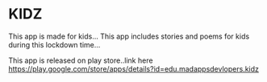 # KIDZ
This app is made for kids...
This app includes stories and poems for kids during this lockdown time...

This app is released on play store..link here
https://play.google.com/store/apps/details?id=edu.madappsdevlopers.kidz


